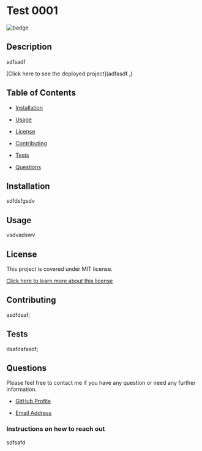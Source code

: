 
# Test 0001  
![badge](https://img.shields.io/badge/license-MIT-brightgreen)

## Description 

sdfsadf

[Click here to see the deployed project](adfasdf ,)

## Table of Contents

* [Installation](#installation)
* [Usage](#usage)
* [License](#license)

* [Contributing](#contributing)
    

* [Tests](#tests)
    
* [Questions](#questions)


## Installation

sdfdsfgsdv


## Usage 

vsdvadswv

## License

This project is covered under MIT license. 

  [Click here to learn more about this license](https://opensource.org/licenses/MIT)  

## Contributing

asdfdsaf;
    

## Tests

dsafdafasdf;
    

## Questions

Please feel free to contact me if you have any question or need any further information.

* [GitHub Profile](sdfsdaf)

* [Email Address](sadf)


### Instructions on how to reach out

sdfsafd
    
